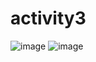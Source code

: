 # activity3

![image](https://user-images.githubusercontent.com/92707871/222989675-ca32f3e8-a416-4c08-9092-060edcc241a6.png)
![image](https://user-images.githubusercontent.com/92707871/222989711-8fc3fec9-620a-4963-ba56-7ad1055f0255.png)
